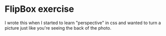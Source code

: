<h1>FlipBox exercise</h1>
I wrote this when I started to learn "perspective" in css and wanted to turn a picture just like you're seeing the back of the photo.
